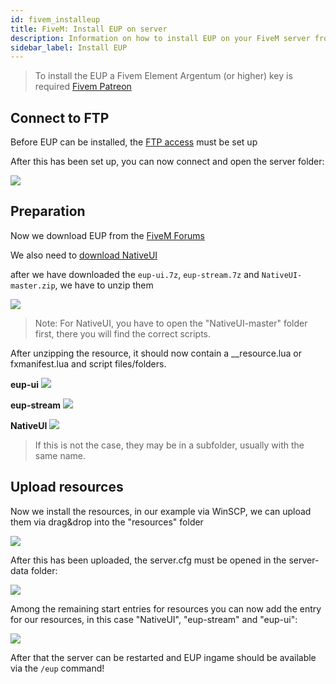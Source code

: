 ```yaml
---
id: fivem_installeup
title: FiveM: Install EUP on server
description: Information on how to install EUP on your FiveM server from ZAP-Hosting.com - ZAP-Hosting.com documentation
sidebar_label: Install EUP
---
```


> To install the EUP a Fivem Element Argentum (or higher) key is required [Fivem Patreon](https://www.patreon.com/fivem)

## Connect to FTP

Before EUP can be installed, the [FTP access](gameserver_ftpaccess.md) must be set up

After this has been set up, you can now connect and open the server folder:

![](https://screensaver01.zap-hosting.com/index.php/s/REzpxtQXT4RKfCb/preview)


## Preparation

Now we download EUP from the [FiveM Forums](https://forum.cfx.re/t/release-eup-for-fivem-server-sided/139848)

We also need to [download NativeUI](https://github.com/FrazzIe/NativeUILua/archive/master.zip)

after we have downloaded the `eup-ui.7z`, `eup-stream.7z` and `NativeUI-master.zip`, we have to unzip them

![](https://screensaver01.zap-hosting.com/index.php/s/5k99WrAfJAktmfm/preview)

> Note: For NativeUI, you have to open the "NativeUI-master" folder first, there you will find the correct scripts.

After unzipping the resource, it should now contain a __resource.lua or fxmanifest.lua and script files/folders.

**eup-ui**
![](https://screensaver01.zap-hosting.com/index.php/s/2DHfLodNrsyfAk2/preview)

**eup-stream**
![](https://screensaver01.zap-hosting.com/index.php/s/pLrT8mcgHHjQfcp/preview)

**NativeUI**
![](https://screensaver01.zap-hosting.com/index.php/s/DTtctZn4cKzEKpo/preview)

> If this is not the case, they may be in a subfolder, usually with the same name.

## Upload resources


Now we install the resources, in our example via WinSCP, we can upload them via drag&drop into the "resources" folder

![](https://screensaver01.zap-hosting.com/index.php/s/sFme5NHHxCjGand/preview)

After this has been uploaded, the server.cfg must be opened in the server-data folder:

![](https://screensaver01.zap-hosting.com/index.php/s/6LjYGCLFyLJBaS5/preview)

Among the remaining start entries for resources you can now add the entry for our resources, in this case "NativeUI", "eup-stream" and "eup-ui":

![](https://screensaver01.zap-hosting.com/index.php/s/KEojnnKk9WsXR8M/preview)


After that the server can be restarted and EUP ingame should be available via the `/eup` command!
